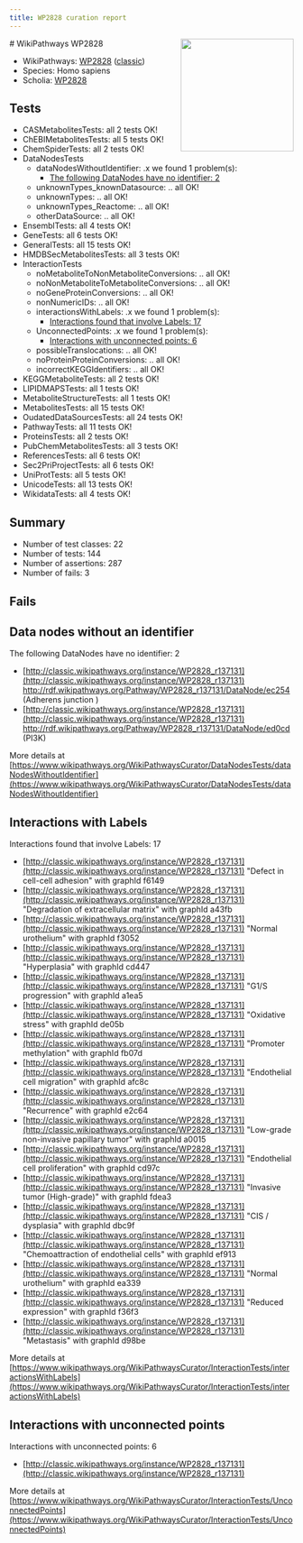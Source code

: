 ```yaml
---
title: WP2828 curation report
---
```


<img style="float: right; width: 200px" src="https://upload.wikimedia.org/wikipedia/commons/thumb/8/83/Wplogo_with_text_500.png/640px-Wplogo_with_text_500.png" />
# WikiPathways WP2828

* WikiPathways: [WP2828](https://wikipathways.org/pathways/WP2828) ([classic](https://classic.wikipathways.org/instance/WP2828))
* Species: Homo sapiens
* Scholia: [WP2828](https://scholia.toolforge.org/wikipathways/WP2828)
## Tests
* CASMetabolitesTests: all 2 tests OK!
* ChEBIMetabolitesTests: all 5 tests OK!
* ChemSpiderTests: all 2 tests OK!
* DataNodesTests
    * dataNodesWithoutIdentifier: .x we found 1 problem(s):
        * [The following DataNodes have no identifier: 2](#d2d32fa1)
    * unknownTypes_knownDatasource: .. all OK!
    * unknownTypes: .. all OK!
    * unknownTypes_Reactome: .. all OK!
    * otherDataSource: .. all OK!
* EnsemblTests: all 4 tests OK!
* GeneTests: all 6 tests OK!
* GeneralTests: all 15 tests OK!
* HMDBSecMetabolitesTests: all 3 tests OK!
* InteractionTests
    * noMetaboliteToNonMetaboliteConversions: .. all OK!
    * noNonMetaboliteToMetaboliteConversions: .. all OK!
    * noGeneProteinConversions: .. all OK!
    * nonNumericIDs: .. all OK!
    * interactionsWithLabels: .x we found 1 problem(s):
        * [Interactions found that involve Labels: 17](#fe97a8bf)
    * UnconnectedPoints: .x we found 1 problem(s):
        * [Interactions with unconnected points: 6](#35a61ade)
    * possibleTranslocations: .. all OK!
    * noProteinProteinConversions: .. all OK!
    * incorrectKEGGIdentifiers: .. all OK!
* KEGGMetaboliteTests: all 2 tests OK!
* LIPIDMAPSTests: all 1 tests OK!
* MetaboliteStructureTests: all 1 tests OK!
* MetabolitesTests: all 15 tests OK!
* OudatedDataSourcesTests: all 24 tests OK!
* PathwayTests: all 11 tests OK!
* ProteinsTests: all 2 tests OK!
* PubChemMetabolitesTests: all 3 tests OK!
* ReferencesTests: all 6 tests OK!
* Sec2PriProjectTests: all 6 tests OK!
* UniProtTests: all 5 tests OK!
* UnicodeTests: all 13 tests OK!
* WikidataTests: all 4 tests OK!


## Summary

* Number of test classes: 22
* Number of tests: 144
* Number of assertions: 287
* Number of fails: 3

## Fails

<a name="d2d32fa1" />

## Data nodes without an identifier

The following DataNodes have no identifier: 2

* [http://classic.wikipathways.org/instance/WP2828_r137131](http://classic.wikipathways.org/instance/WP2828_r137131) http://rdf.wikipathways.org/Pathway/WP2828_r137131/DataNode/ec254 (Adherens junction
)
* [http://classic.wikipathways.org/instance/WP2828_r137131](http://classic.wikipathways.org/instance/WP2828_r137131) http://rdf.wikipathways.org/Pathway/WP2828_r137131/DataNode/ed0cd (PI3K)


More details at [https://www.wikipathways.org/WikiPathwaysCurator/DataNodesTests/dataNodesWithoutIdentifier](https://www.wikipathways.org/WikiPathwaysCurator/DataNodesTests/dataNodesWithoutIdentifier)

<a name="fe97a8bf" />

## Interactions with Labels

Interactions found that involve Labels: 17

* [http://classic.wikipathways.org/instance/WP2828_r137131](http://classic.wikipathways.org/instance/WP2828_r137131) "Defect in cell-cell adhesion" with graphId f6149
* [http://classic.wikipathways.org/instance/WP2828_r137131](http://classic.wikipathways.org/instance/WP2828_r137131) "Degradation of extracellular matrix" with graphId a43fb
* [http://classic.wikipathways.org/instance/WP2828_r137131](http://classic.wikipathways.org/instance/WP2828_r137131) "Normal urothelium" with graphId f3052
* [http://classic.wikipathways.org/instance/WP2828_r137131](http://classic.wikipathways.org/instance/WP2828_r137131) "Hyperplasia" with graphId cd447
* [http://classic.wikipathways.org/instance/WP2828_r137131](http://classic.wikipathways.org/instance/WP2828_r137131) "G1/S progression" with graphId a1ea5
* [http://classic.wikipathways.org/instance/WP2828_r137131](http://classic.wikipathways.org/instance/WP2828_r137131) "Oxidative stress" with graphId de05b
* [http://classic.wikipathways.org/instance/WP2828_r137131](http://classic.wikipathways.org/instance/WP2828_r137131) "Promoter methylation" with graphId fb07d
* [http://classic.wikipathways.org/instance/WP2828_r137131](http://classic.wikipathways.org/instance/WP2828_r137131) "Endothelial cell migration" with graphId afc8c
* [http://classic.wikipathways.org/instance/WP2828_r137131](http://classic.wikipathways.org/instance/WP2828_r137131) "Recurrence" with graphId e2c64
* [http://classic.wikipathways.org/instance/WP2828_r137131](http://classic.wikipathways.org/instance/WP2828_r137131) "Low-grade
non-invasive
papillary tumor" with graphId a0015
* [http://classic.wikipathways.org/instance/WP2828_r137131](http://classic.wikipathways.org/instance/WP2828_r137131) "Endothelial cell proliferation" with graphId cd97c
* [http://classic.wikipathways.org/instance/WP2828_r137131](http://classic.wikipathways.org/instance/WP2828_r137131) "Invasive tumor
(High-grade)" with graphId fdea3
* [http://classic.wikipathways.org/instance/WP2828_r137131](http://classic.wikipathways.org/instance/WP2828_r137131) "CIS / dysplasia" with graphId dbc9f
* [http://classic.wikipathways.org/instance/WP2828_r137131](http://classic.wikipathways.org/instance/WP2828_r137131) "Chemoattraction of endothelial cells" with graphId ef913
* [http://classic.wikipathways.org/instance/WP2828_r137131](http://classic.wikipathways.org/instance/WP2828_r137131) "Normal
urothelium" with graphId ea339
* [http://classic.wikipathways.org/instance/WP2828_r137131](http://classic.wikipathways.org/instance/WP2828_r137131) "Reduced expression" with graphId f36f3
* [http://classic.wikipathways.org/instance/WP2828_r137131](http://classic.wikipathways.org/instance/WP2828_r137131) "Metastasis" with graphId d98be


More details at [https://www.wikipathways.org/WikiPathwaysCurator/InteractionTests/interactionsWithLabels](https://www.wikipathways.org/WikiPathwaysCurator/InteractionTests/interactionsWithLabels)

<a name="35a61ade" />

## Interactions with unconnected points

Interactions with unconnected points: 6

* [http://classic.wikipathways.org/instance/WP2828_r137131](http://classic.wikipathways.org/instance/WP2828_r137131)


More details at [https://www.wikipathways.org/WikiPathwaysCurator/InteractionTests/UnconnectedPoints](https://www.wikipathways.org/WikiPathwaysCurator/InteractionTests/UnconnectedPoints)


